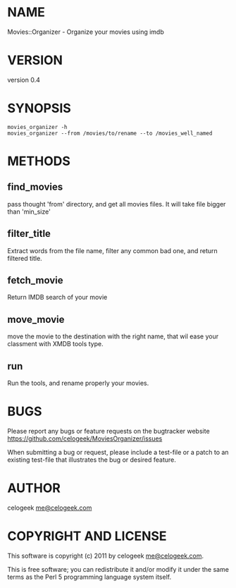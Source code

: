 # NAME

Movies::Organizer - Organize your movies using imdb

# VERSION

version 0.4

# SYNOPSIS

    movies_organizer -h
    movies_organizer --from /movies/to/rename --to /movies_well_named

# METHODS

## find\_movies

pass thought 'from' directory, and get all movies files. It will take file bigger than 'min\_size'

## filter\_title

Extract words from the file name, filter any common bad one, and return filtered title.

## fetch\_movie

Return IMDB search of your movie

## move\_movie

move the movie to the destination with the right name, that wil ease your classment with XMDB tools type.

## run

Run the tools, and rename properly your movies.

# BUGS

Please report any bugs or feature requests on the bugtracker website
https://github.com/celogeek/MoviesOrganizer/issues

When submitting a bug or request, please include a test-file or a
patch to an existing test-file that illustrates the bug or desired
feature.

# AUTHOR

celogeek <me@celogeek.com>

# COPYRIGHT AND LICENSE

This software is copyright (c) 2011 by celogeek <me@celogeek.com>.

This is free software; you can redistribute it and/or modify it under
the same terms as the Perl 5 programming language system itself.
